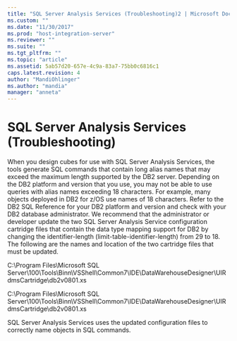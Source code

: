 ```yaml
---
title: "SQL Server Analysis Services (Troubleshooting)2 | Microsoft Docs"
ms.custom: ""
ms.date: "11/30/2017"
ms.prod: "host-integration-server"
ms.reviewer: ""
ms.suite: ""
ms.tgt_pltfrm: ""
ms.topic: "article"
ms.assetid: 5ab57d20-657e-4c9a-83a7-75bb0c6816c1
caps.latest.revision: 4
author: "MandiOhlinger"
ms.author: "mandia"
manager: "anneta"
---
```

# SQL Server Analysis Services (Troubleshooting)
When you design cubes for use with SQL Server Analysis Services, the tools generate SQL commands that contain long alias names that may exceed the maximum length supported by the DB2 server. Depending on the DB2 platform and version that you use, you may not be able to use queries with alias names exceeding 18 characters. For example, many objects deployed in DB2 for z/OS use names of 18 characters. Refer to the DB2 SQL Reference for your DB2 platform and version and check with your DB2 database administrator. We recommend that the administrator or developer update the two SQL Server Analysis Service configuration cartridge files that contain the data type mapping support for DB2 by changing the identifier-length (limit-table-identifier-length) from 29 to 18. The following are the names and location of the two cartridge files that must be updated.  
  
 C:\Program Files\Microsoft SQL Server\100\Tools\Binn\VSShell\Common7\IDE\DataWarehouseDesigner\UIRdmsCartridge\db2v0801.xs  
  
 C:\Program Files\Microsoft SQL Server\100\Tools\Binn\VSShell\Common7\IDE\DataWarehouseDesigner\UIRdmsCartridge\db2v0801.xs  
  
 SQL Server Analysis Services uses the updated configuration files to correctly name objects in SQL commands.